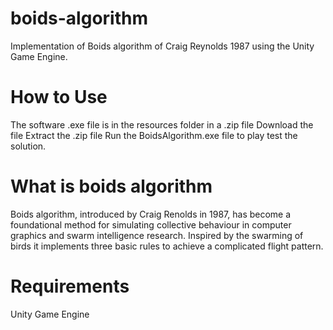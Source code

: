 # boids-algorithm
Implementation of Boids algorithm of Craig Reynolds 1987 using the Unity Game Engine.

# How to Use
The software .exe file is in the resources folder in a .zip file
Download the file 
Extract the .zip file
Run the BoidsAlgorithm.exe file to play test the solution.

# What is boids algorithm
Boids algorithm, introduced by Craig Renolds in 1987, has become a foundational method for simulating collective behaviour in computer graphics and swarm intelligence research. Inspired by the swarming of birds it implements three basic rules to achieve a complicated flight pattern.

# Requirements
Unity Game Engine
